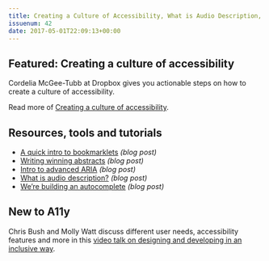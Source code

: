 ```yaml
---
title: Creating a Culture of Accessibility, What is Audio Description, Building an Autocomplete and More
issuenum: 42
date: 2017-05-01T22:09:13+00:00
---
```


## Featured: Creating a culture of accessibility

Cordelia McGee-Tubb at Dropbox gives you actionable steps on how to create a culture of accessibility.

Read more of [Creating a culture of accessibility](https://blogs.dropbox.com/tech/2017/04/creating-a-culture-of-accessibility/).

## Resources, tools and tutorials

* [A quick intro to bookmarklets](http://blog.eviltester.com/2017/04/a-quick-intro-to-bookmarklets.html) _(blog post)_
* [Writing winning abstracts](https://marcysutton.com/writing-winning-talk-abstracts/) _(blog post)_
* [Intro to advanced ARIA](https://www.deque.com/blog/advanced-aria/) _(blog post)_
* [What is audio description?](https://jebswebs.net/blog/2017/04/what-is-audio-description/) _(blog post)_
* [We’re building an autocomplete](https://designnotes.blog.gov.uk/2017/04/20/were-building-an-autocomplete/) _(blog post)_

## New to A11y

Chris Bush and Molly Watt discuss different user needs, accessibility features and more in this [video talk on designing and developing in an inclusive way](https://www.infoq.com/presentations/ux-assistive).
